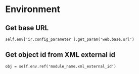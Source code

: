 # Environment

## Get base URL

```
self.env['ir.config_parameter'].get_param('web.base.url')
```

## Get object id from XML external id

```
obj = self.env.ref('module_name.xml_external_id')
```
